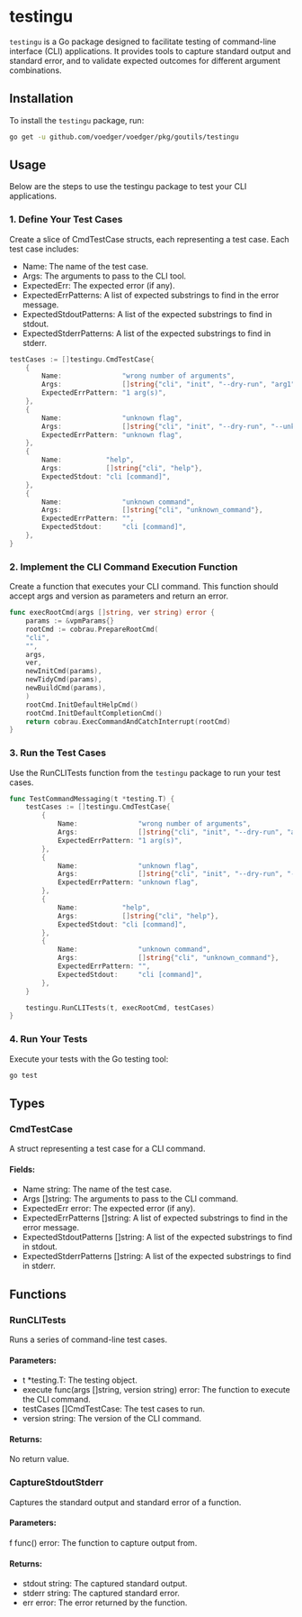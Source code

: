 # testingu
`testingu` is a Go package designed to facilitate testing of command-line interface (CLI) applications. It provides tools to capture standard output and standard error, and to validate expected outcomes for different argument combinations.

## Installation
To install the `testingu` package, run:

```sh
go get -u github.com/voedger/voedger/pkg/goutils/testingu
```

## Usage
Below are the steps to use the testingu package to test your CLI applications.

### 1. Define Your Test Cases
Create a slice of CmdTestCase structs, each representing a test case. Each test case includes:
- Name: The name of the test case.
- Args: The arguments to pass to the CLI tool.
- ExpectedErr: The expected error (if any).
- ExpectedErrPatterns: A list of expected substrings to find in the error message.
- ExpectedStdoutPatterns: A list of the expected substrings to find in stdout.
- ExpectedStderrPatterns: A list of the expected substrings to find in stderr.

```go
testCases := []testingu.CmdTestCase{
    {
        Name:               "wrong number of arguments",
        Args:               []string{"cli", "init", "--dry-run", "arg1", "arg2", "arg3"},
        ExpectedErrPattern: "1 arg(s)",
    },
    {
        Name:               "unknown flag",
        Args:               []string{"cli", "init", "--dry-run", "--unknown_flag", "arg1"},
        ExpectedErrPattern: "unknown flag",
    },
    {
        Name:           "help",
        Args:           []string{"cli", "help"},
        ExpectedStdout: "cli [command]",
    },
    {
        Name:               "unknown command",
        Args:               []string{"cli", "unknown_command"},
        ExpectedErrPattern: "",
        ExpectedStdout:     "cli [command]",
    },
}
```

### 2. Implement the CLI Command Execution Function
Create a function that executes your CLI command. This function should accept args and version as parameters and return an error.

```go
func execRootCmd(args []string, ver string) error {
    params := &vpmParams{}
    rootCmd := cobrau.PrepareRootCmd(
    "cli",
    "",
    args,
    ver,
    newInitCmd(params),
    newTidyCmd(params),
    newBuildCmd(params),
    )
    rootCmd.InitDefaultHelpCmd()
    rootCmd.InitDefaultCompletionCmd()
    return cobrau.ExecCommandAndCatchInterrupt(rootCmd)
}
```
### 3. Run the Test Cases
Use the RunCLITests function from the `testingu` package to run your test cases.

```go
func TestCommandMessaging(t *testing.T) {
	testCases := []testingu.CmdTestCase{
		{
			Name:               "wrong number of arguments",
			Args:               []string{"cli", "init", "--dry-run", "arg1", "arg2", "arg3"},
			ExpectedErrPattern: "1 arg(s)",
		},
		{
			Name:               "unknown flag",
			Args:               []string{"cli", "init", "--dry-run", "--unknown_flag", "arg1"},
			ExpectedErrPattern: "unknown flag",
		},
		{
			Name:           "help",
			Args:           []string{"cli", "help"},
			ExpectedStdout: "cli [command]",
		},
		{
			Name:               "unknown command",
			Args:               []string{"cli", "unknown_command"},
			ExpectedErrPattern: "",
			ExpectedStdout:     "cli [command]",
		},
	}

	testingu.RunCLITests(t, execRootCmd, testCases)
}
```

### 4. Run Your Tests
Execute your tests with the Go testing tool:

```sh
go test
```

## Types

### CmdTestCase
A struct representing a test case for a CLI command.

#### Fields:
- Name string: The name of the test case.
- Args []string: The arguments to pass to the CLI command.
- ExpectedErr error: The expected error (if any).
- ExpectedErrPatterns []string: A list of expected substrings to find in the error message.
- ExpectedStdoutPatterns []string: A list of the expected substrings to find in stdout.
- ExpectedStderrPatterns []string: A list of the expected substrings to find in stderr.

## Functions

### RunCLITests
Runs a series of command-line test cases.

#### Parameters:
- t *testing.T: The testing object.
- execute func(args []string, version string) error: The function to execute the CLI command.
- testCases []CmdTestCase: The test cases to run.
- version string: The version of the CLI command.

#### Returns:
No return value.

### CaptureStdoutStderr
Captures the standard output and standard error of a function.

#### Parameters:
f func() error: The function to capture output from.

#### Returns:
- stdout string: The captured standard output.
- stderr string: The captured standard error.
- err error: The error returned by the function.
